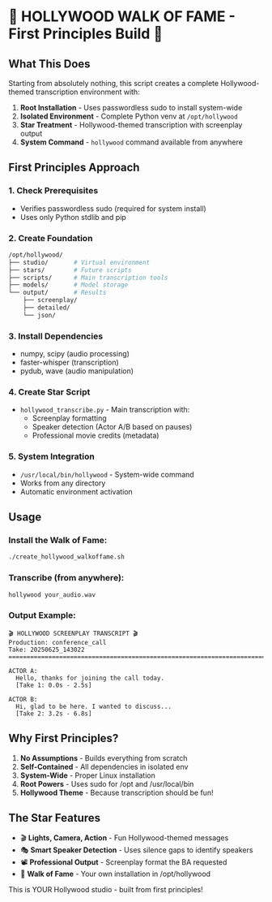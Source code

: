 # 🌟 HOLLYWOOD WALK OF FAME - First Principles Build 🌟

## What This Does

Starting from absolutely nothing, this script creates a complete Hollywood-themed transcription environment with:

1. **Root Installation** - Uses passwordless sudo to install system-wide
2. **Isolated Environment** - Complete Python venv at `/opt/hollywood`
3. **Star Treatment** - Hollywood-themed transcription with screenplay output
4. **System Command** - `hollywood` command available from anywhere

## First Principles Approach

### 1. Check Prerequisites
- Verifies passwordless sudo (required for system install)
- Uses only Python stdlib and pip

### 2. Create Foundation
```bash
/opt/hollywood/
├── studio/       # Virtual environment
├── stars/        # Future scripts
├── scripts/      # Main transcription tools
├── models/       # Model storage
└── output/       # Results
    ├── screenplay/
    ├── detailed/
    └── json/
```

### 3. Install Dependencies
- numpy, scipy (audio processing)
- faster-whisper (transcription)
- pydub, wave (audio manipulation)

### 4. Create Star Script
- `hollywood_transcribe.py` - Main transcription with:
  - Screenplay formatting
  - Speaker detection (Actor A/B based on pauses)
  - Professional movie credits (metadata)

### 5. System Integration
- `/usr/local/bin/hollywood` - System-wide command
- Works from any directory
- Automatic environment activation

## Usage

### Install the Walk of Fame:
```bash
./create_hollywood_walkoffame.sh
```

### Transcribe (from anywhere):
```bash
hollywood your_audio.wav
```

### Output Example:
```
🎬 HOLLYWOOD SCREENPLAY TRANSCRIPT 🎬
Production: conference_call
Take: 20250625_143022
================================================================================

ACTOR A:
  Hello, thanks for joining the call today.
  [Take 1: 0.0s - 2.5s]

ACTOR B:
  Hi, glad to be here. I wanted to discuss...
  [Take 2: 3.2s - 6.8s]
```

## Why First Principles?

1. **No Assumptions** - Builds everything from scratch
2. **Self-Contained** - All dependencies in isolated env
3. **System-Wide** - Proper Linux installation
4. **Root Powers** - Uses sudo for /opt and /usr/local/bin
5. **Hollywood Theme** - Because transcription should be fun!

## The Star Features

- 🎬 **Lights, Camera, Action** - Fun Hollywood-themed messages
- 🎭 **Smart Speaker Detection** - Uses silence gaps to identify speakers
- 📽️ **Professional Output** - Screenplay format the BA requested
- 🌟 **Walk of Fame** - Your own installation in /opt/hollywood

This is YOUR Hollywood studio - built from first principles!